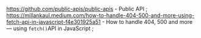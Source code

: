 https://github.com/public-apis/public-apis - Public API ;
https://millankaul.medium.com/how-to-handle-404-500-and-more-using-fetch-api-in-javascript-f4e301925a51 - How to handle 404, 500 and more — using `fetch()`API in JavaScript ;
